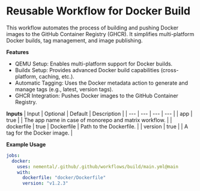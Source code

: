 # Reusable Workflow for Docker Build

This workflow automates the process of building and pushing Docker images to the GitHub Container Registry (GHCR). It simplifies multi-platform Docker builds, tag management, and image publishing.

**Features**
- QEMU Setup: Enables multi-platform support for Docker builds.
- Buildx Setup: Provides advanced Docker build capabilities (cross-platform, caching, etc.).
- Automatic Tagging: Uses the Docker metadata action to generate and manage tags (e.g., latest, version tags).
- GHCR Integration: Pushes Docker images to the GitHub Container Registry.

**Inputs**
| Input | Optional | Default | Description |
| --- | --- | --- | --- |
| app | true |  | The app name in case of monorepo and matrix workflow. |
| dockerfile | true | Dockerfile | Path to the Dockerfile. |
| version | true |  | A tag for the Docker image. |

**Example Usage**
```yaml
jobs:
  docker:
    uses: nemental/.github/.github/workflows/build/main.yml@main
    with:
      dockerfile: "docker/Dockerfile"
      version: "v1.2.3"
```
